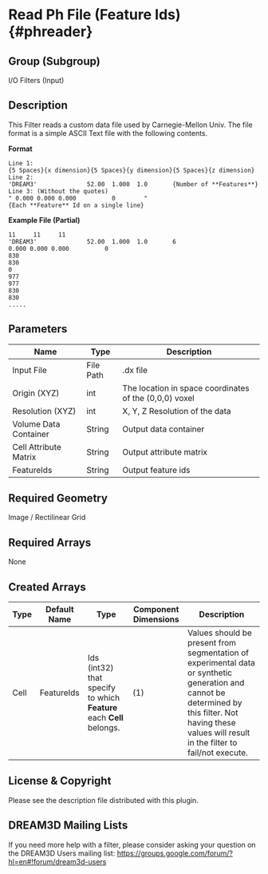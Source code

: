 Read Ph File (Feature Ids) {#phreader}
======

## Group (Subgroup) ##
I/O Filters (Input)


## Description ##
This Filter reads a custom data file used by Carnegie-Mellon Univ. The file format is a simple ASCII Text file with the following contents.

**Format**

    Line 1:
    {5 Spaces}{x dimension}{5 Spaces}{y dimension}{5 Spaces}{z dimension}
    Line 2:
    'DREAM3'              52.00  1.000  1.0       {Number of **Features**}
    Line 3: (Without the quotes)
    " 0.000 0.000 0.000          0        "
    {Each **Feature** Id on a single line}


**Example File (Partial)**

    11     11     11
    'DREAM3'              52.00  1.000  1.0       6
    0.000 0.000 0.000          0        
    830
    830
    0
    977
    977
    830
    830
    .....
    

## Parameters ##

| Name | Type | Description |
|------|------| ----------- |
| Input File | File Path | .dx file|
| Origin (XYZ) | int | The location in space coordinates of the (0,0,0) voxel |
| Resolution (XYZ) | int | X, Y, Z Resolution of the data |
| Volume Data Container | String | Output data container |
| Cell Attribute Matrix | String | Output attribute matrix |
| FeatureIds | String | Output feature ids |


## Required Geometry ##
Image / Rectilinear Grid


## Required Arrays ##
None

## Created Arrays ##

| Type | Default Name | Type | Component Dimensions | Description |
|------|--------------|-------------|---------|-----|
| Cell | FeatureIds | Ids (int32) that specify to which **Feature** each **Cell** belongs. | (1) |Values should be present from segmentation of experimental data or synthetic generation and cannot be determined by this filter. Not having these values will result in the filter to fail/not execute. |


## License & Copyright ##

Please see the description file distributed with this plugin.

## DREAM3D Mailing Lists ##

If you need more help with a filter, please consider asking your question on the DREAM3D Users mailing list:
https://groups.google.com/forum/?hl=en#!forum/dream3d-users


